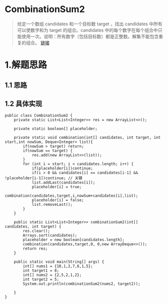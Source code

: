# CombinationSum2
> 给定一个数组 candidates 和一个目标数 target ，找出 candidates 中所有可以使数字和为 target 的组合。candidates 中的每个数字在每个组合中只能使用一次。说明：所有数字（包括目标数）都是正整数。解集不能包含重复的组合。 [链接](https://leetcode-cn.com/problems/combination-sum-ii/)

# 1.解题思路

## 1.1 思路

## 1.2 具体实现
```
public class CombinationSum2 {
    private static List<List<Integer>> res = new ArrayList<>();

    private static boolean[] placeholder;

    private static void combination(int[] candidates, int target, int start,int nowSum, Deque<Integer> list){
        if(nowSum > target) return;
        if(nowSum == target) {
            res.add(new ArrayList<>(list));
        }
        for (int i = start; i < candidates.length; i++) {
            if(placeholder[i])continue;
            if(i > 0 && candidates[i] == candidates[i-1] && !placeholder[i-1])continue; // 关键
            list.addLast(candidates[i]);
            placeholder[i] = true;
            combination(candidates,target,i,nowSum+candidates[i],list);
            placeholder[i] = false;
            list.removeLast();
        }
    }

    public static List<List<Integer>> combinationSum2(int[] candidates, int target) {
        res.clear();
        Arrays.sort(candidates);
        placeholder = new boolean[candidates.length];
        combination(candidates,target,0, 0,new ArrayDeque<>());
        return res;
    }

    public static void main(String[] args) {
        int[] nums1 = {10,1,2,7,6,1,5};
        int target1 = 8;
        int[] nums2 = {2,5,2,1,2};
        int target2 = 5;
        System.out.println(combinationSum2(nums2, target2));

    }
}
```

